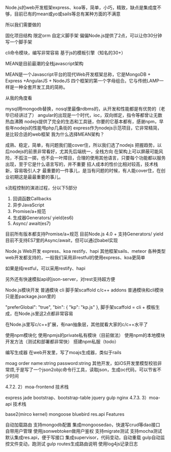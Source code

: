 Node.js的web开发框架express、koa等，简单，小巧，精致，缺点是集成度不够，目前已有的mean或yo或sails等总有某种方面的不满意

所以我们需要做的

固化项目结构
限定orm
自定义脚手架
偏偏Node.js提供了2点，可以让你30分钟写一个脚手架

cli命令模块，编写非常容易
基于js的模板引擎（知名的30+）

MEAN是目前最潮的全栈javascript架构

MEAN是一个Javascript平台的现代Web开发框架总称，它是MongoDB + Express +AngularJS + NodeJS 四个框架的第一个字母组合。它与传统LAMP一样是一种全套开发工具的简称。

从我的角度看

mysql用mongodb替换，nosql里最像rdbms的，从开发和性能都是有优势的（老毕已经讲过了）
angular的出现是一个时代，ioc，双向绑定，指令等都曾让无数热血沸腾
nodejs提供了完全的生态和工具链，你要的它基本都有，感谢npm，早些年nodejs的性能甩php几条街的
express作为nodejs示范项目，它非常精简，是比较合适的web框架
我为什么选择MEAN架构？

成熟、稳定，简单，有问题我们能cover住，所以我们选了nodejs
把握趋势，以后nodejs的前景非常看好，尤其先后端统一，全栈方向
在架构上可以屏蔽可能风险，不孤注一掷，也不会一叶障目，合理的使用其他语言，只要每个功能都以服务出现，至于它是什么语言写的，并不重要
招人成本的性价比相对较高，技术栈新，容易吸引人才
最重要的一件事儿，是当有问题的时候，有人能cover住，在创业初期这是最最重要的事儿。

s流程控制的演进过程，分以下5部分

1) 回调函数Callbacks
2) 异步JavaScript
3) Promise/a+规范
4) 生成器Generators/ yield(es6)
5) Async/ await(es7)

目前所有版本都支持Promise/a+规范
目前Node.js 4.0 + 支持Generators/ yield
目前不支持ES7里的Async/await，但可以通过babel实现

Node.js Web开发
express、koa
restify、hapi
其他框架sails、meteor
各种类型web开发都支持的，一般我们采用非restful的使用express、koa更简单

如果是纯restful，可以采用restify、hapi

另外还有快速模拟api的json-server，对rest支持超方便

Node.js模块开发
普通模块
cli
脚手架scaffold
c/c++ addons
普通模块和cli模块只是差package.json里的

  "preferGlobal": "true",
  "bin": {
    "kp": "kp.js"
  },
脚手架scaffold = cli + 模板生成，在Node.js里这2点都非常容易

在Node.js里写c/c++扩展，有nan抽象层，其他就看大家的c/c++水平了


使用npm模块化
使用npmjs的private私有模块（目前做法）
使用npm的本地模块开发方法（测试和部署都非常快）
搭建npm私服（todo）

编写生成器
在web开发里，写了moajs生成器，类似于rails

moag order name:string password:string
其他开发，如iOS开发里模型校验非常烦,于是写了一个json2objc命令行工具，读取json，生成oc代码，可以节省不少时间

4.7.2. 2）moa-frontend
技术栈

express
jade
bootstrap、bootstrap-table
jquery
gulp
nginx
4.7.3. 3）moa-api
技术栈

base2(mirco kernel)
mongoose
bluebird
res.api
Features

自动加载路由
支持mongodb配置
集成mongoosedao，快速写crud等dao接口
自带用户管理
使用jsonwebtoken做用户鉴权
支持migrate测试
支持mocha测试
默认集成res.api，便于写接口
集成supervisor，代码变动，自动重载
gulp自动监控文件变动，跑测试
gulp routes生成路由说明
使用log4js记录日志


